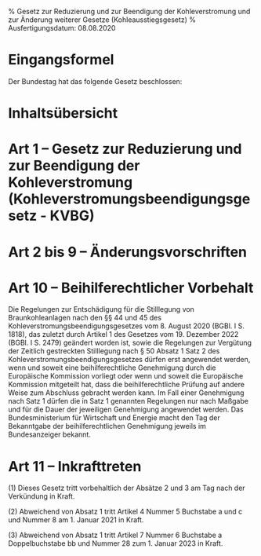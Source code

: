 % Gesetz zur Reduzierung und zur Beendigung der Kohleverstromung und zur Änderung weiterer Gesetze  (Kohleausstiegsgesetz)
% Ausfertigungsdatum: 08.08.2020
 
# Eingangsformel

Der Bundestag hat das folgende Gesetz beschlossen:

# Inhaltsübersicht

# Art 1 – Gesetz zur Reduzierung und zur Beendigung der Kohleverstromung (Kohleverstromungsbeendigungsgesetz - KVBG)

# Art 2 bis 9 – Änderungsvorschriften

# Art 10 – Beihilferechtlicher Vorbehalt

Die Regelungen zur Entschädigung für die Stilllegung von Braunkohleanlagen nach den §§ 44 und 45 des Kohleverstromungsbeendigungsgesetzes vom 8. August 2020 (BGBl. I S. 1818), das zuletzt durch Artikel 1 des Gesetzes vom 19. Dezember 2022 (BGBl. I S. 2479) geändert worden ist, sowie die Regelungen zur Vergütung der Zeitlich gestreckten Stilllegung nach § 50 Absatz 1 Satz 2 des Kohleverstromungsbeendigungsgesetzes dürfen erst angewendet werden, wenn und soweit eine beihilferechtliche Genehmigung durch die Europäische Kommission vorliegt oder wenn und soweit die Europäische Kommission mitgeteilt hat, dass die beihilferechtliche Prüfung auf andere Weise zum Abschluss gebracht werden kann. Im Fall einer Genehmigung nach Satz 1 dürfen die in Satz 1 genannten Regelungen nur nach Maßgabe und für die Dauer der jeweiligen Genehmigung angewendet werden. Das Bundesministerium für Wirtschaft und Energie macht den Tag der Bekanntgabe der beihilferechtlichen Genehmigung jeweils im Bundesanzeiger bekannt.

# Art 11 – Inkrafttreten

(1) Dieses Gesetz tritt vorbehaltlich der Absätze 2 und 3 am Tag nach der Verkündung in Kraft.

(2) Abweichend von Absatz 1 tritt Artikel 4 Nummer 5 Buchstabe a und c und Nummer 8 am 1. Januar 2021 in Kraft.

(3) Abweichend von Absatz 1 tritt Artikel 7 Nummer 6 Buchstabe a Doppelbuchstabe bb und Nummer 28 zum 1. Januar 2023 in Kraft.

